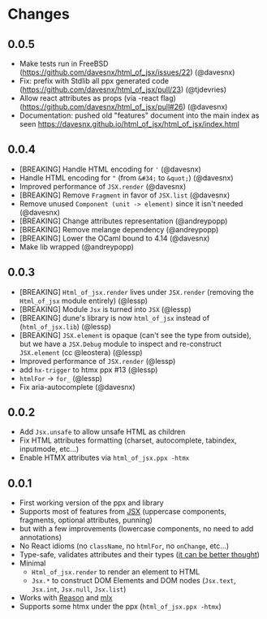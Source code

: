 # Changes

## 0.0.5

- Make tests run in FreeBSD (https://github.com/davesnx/html_of_jsx/issues/22) (@davesnx)
- Fix: prefix with Stdlib all ppx generated code (https://github.com/davesnx/html_of_jsx/pull/23) (@tjdevries)
- Allow react attributes as props (via -react flag) (https://github.com/davesnx/html_of_jsx/pull#26) (@davesnx)
- Documentation: pushed old "features" document into the main index as seen https://davesnx.github.io/html_of_jsx/html_of_jsx/index.html

## 0.0.4

- [BREAKING] Handle HTML encoding for `'` (@davesnx)
- Handle HTML encoding for `"` (from `&#34;` to `&quot;`) (@davesnx)
- Improved performance of `JSX.render` (@davesnx)
- [BREAKING] Remove `Fragment` in favor of `JSX.list` (@davesnx)
- Remove unused `Component (unit -> element)` since it isn't needed (@davesnx)
- [BREAKING] Change attributes representation (@andreypopp)
- [BREAKING] Remove melange dependency (@andreypopp)
- [BREAKING] Lower the OCaml bound to 4.14 (@davesnx)
- Make lib wrapped (@andreypopp)

## 0.0.3

- [BREAKING] `Html_of_jsx.render` lives under `JSX.render` (removing the `Html_of_jsx` module entirely) (@lessp)
- [BREAKING] Module `Jsx` is turned into `JSX` (@lessp)
- [BREAKING] dune's library is now `html_of_jsx` instead of (`html_of_jsx.lib`) (@lessp)
- [BREAKING] `JSX.element` is opaque (can't see the type from outside), but we have a `JSX.Debug` module to inspect and re-construct `JSX.element` (cc @leostera) (@lessp)
- Improved performance of `JSX.render` (@lessp)
- add `hx-trigger` to htmx ppx #13 (@lessp)
- `htmlFor` -> `for_` (@lessp)
- Fix aria-autocomplete (@davesnx)

## 0.0.2

- Add `Jsx.unsafe` to allow unsafe HTML as children
- Fix HTML attributes formatting (charset, autocomplete, tabindex, inputmode, etc...)
- Enable HTMX attributes via `html_of_jsx.ppx -htmx`

## 0.0.1

- First working version of the ppx and library
- Supports most of features from [JSX](https://reasonml.github.io/docs/en/jsx) (uppercase components, fragments, optional attributes, punning)
- but with a few improvements (lowercase components, no need to add annotations)
- No React idioms (no `className`, no `htmlFor`, no `onChange`, etc...)
- Type-safe, validates attributes and their types ([it can be better thought](https://github.com/davesnx/html_of_jsx/issues/2))
- Minimal
  - `Html_of_jsx.render` to render an element to HTML
  - `Jsx.*` to construct DOM Elements and DOM nodes (`Jsx.text`, `Jsx.int`, `Jsx.null`, `Jsx.list`)
- Works with [Reason](https://reasonml.github.io) and [mlx](https://github.com/andreypopp/mlx)
- Supports some htmx under the ppx (`html_of_jsx.ppx -htmx`)
